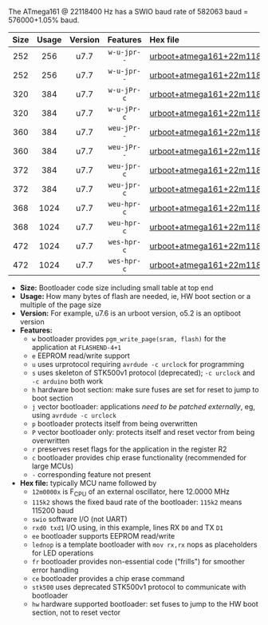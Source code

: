 The ATmega161 @ 22118400 Hz has a SWIO baud rate of 582063 baud = 576000+1.05% baud.

|Size|Usage|Version|Features|Hex file|
|:-:|:-:|:-:|:-:|:--|
|252|256|u7.7|`w-u-jpr--`|[urboot+atmega161+22m1184x++576k0_swio_rxb2_txb3.hex](https://raw.githubusercontent.com/stefanrueger/urboot.hex/main/mcus/atmega161/external_oscillator/fcpu+22m1184_Hz/br++576k0_bps/urboot+atmega161+22m1184x++576k0_swio_rxb2_txb3.hex)|
|252|256|u7.7|`w-u-jpr--`|[urboot+atmega161+22m1184x++576k0_swio_rxd0_txd1.hex](https://raw.githubusercontent.com/stefanrueger/urboot.hex/main/mcus/atmega161/external_oscillator/fcpu+22m1184_Hz/br++576k0_bps/urboot+atmega161+22m1184x++576k0_swio_rxd0_txd1.hex)|
|320|384|u7.7|`w-u-jPr-c`|[urboot+atmega161+22m1184x++576k0_swio_rxb2_txb3_lednop_fr_ce.hex](https://raw.githubusercontent.com/stefanrueger/urboot.hex/main/mcus/atmega161/external_oscillator/fcpu+22m1184_Hz/br++576k0_bps/urboot+atmega161+22m1184x++576k0_swio_rxb2_txb3_lednop_fr_ce.hex)|
|320|384|u7.7|`w-u-jPr-c`|[urboot+atmega161+22m1184x++576k0_swio_rxd0_txd1_lednop_fr_ce.hex](https://raw.githubusercontent.com/stefanrueger/urboot.hex/main/mcus/atmega161/external_oscillator/fcpu+22m1184_Hz/br++576k0_bps/urboot+atmega161+22m1184x++576k0_swio_rxd0_txd1_lednop_fr_ce.hex)|
|360|384|u7.7|`weu-jPr--`|[urboot+atmega161+22m1184x++576k0_swio_rxb2_txb3_ee_lednop_fr.hex](https://raw.githubusercontent.com/stefanrueger/urboot.hex/main/mcus/atmega161/external_oscillator/fcpu+22m1184_Hz/br++576k0_bps/urboot+atmega161+22m1184x++576k0_swio_rxb2_txb3_ee_lednop_fr.hex)|
|360|384|u7.7|`weu-jPr--`|[urboot+atmega161+22m1184x++576k0_swio_rxd0_txd1_ee_lednop_fr.hex](https://raw.githubusercontent.com/stefanrueger/urboot.hex/main/mcus/atmega161/external_oscillator/fcpu+22m1184_Hz/br++576k0_bps/urboot+atmega161+22m1184x++576k0_swio_rxd0_txd1_ee_lednop_fr.hex)|
|372|384|u7.7|`weu-jpr-c`|[urboot+atmega161+22m1184x++576k0_swio_rxb2_txb3_ee_lednop_fr_ce.hex](https://raw.githubusercontent.com/stefanrueger/urboot.hex/main/mcus/atmega161/external_oscillator/fcpu+22m1184_Hz/br++576k0_bps/urboot+atmega161+22m1184x++576k0_swio_rxb2_txb3_ee_lednop_fr_ce.hex)|
|372|384|u7.7|`weu-jpr-c`|[urboot+atmega161+22m1184x++576k0_swio_rxd0_txd1_ee_lednop_fr_ce.hex](https://raw.githubusercontent.com/stefanrueger/urboot.hex/main/mcus/atmega161/external_oscillator/fcpu+22m1184_Hz/br++576k0_bps/urboot+atmega161+22m1184x++576k0_swio_rxd0_txd1_ee_lednop_fr_ce.hex)|
|368|1024|u7.7|`weu-hpr-c`|[urboot+atmega161+22m1184x++576k0_swio_rxb2_txb3_ee_lednop_fr_ce_hw.hex](https://raw.githubusercontent.com/stefanrueger/urboot.hex/main/mcus/atmega161/external_oscillator/fcpu+22m1184_Hz/br++576k0_bps/urboot+atmega161+22m1184x++576k0_swio_rxb2_txb3_ee_lednop_fr_ce_hw.hex)|
|368|1024|u7.7|`weu-hpr-c`|[urboot+atmega161+22m1184x++576k0_swio_rxd0_txd1_ee_lednop_fr_ce_hw.hex](https://raw.githubusercontent.com/stefanrueger/urboot.hex/main/mcus/atmega161/external_oscillator/fcpu+22m1184_Hz/br++576k0_bps/urboot+atmega161+22m1184x++576k0_swio_rxd0_txd1_ee_lednop_fr_ce_hw.hex)|
|472|1024|u7.7|`wes-hpr-c`|[urboot+atmega161+22m1184x++576k0_swio_rxb2_txb3_ee_lednop_fr_ce_stk500_hw.hex](https://raw.githubusercontent.com/stefanrueger/urboot.hex/main/mcus/atmega161/external_oscillator/fcpu+22m1184_Hz/br++576k0_bps/urboot+atmega161+22m1184x++576k0_swio_rxb2_txb3_ee_lednop_fr_ce_stk500_hw.hex)|
|472|1024|u7.7|`wes-hpr-c`|[urboot+atmega161+22m1184x++576k0_swio_rxd0_txd1_ee_lednop_fr_ce_stk500_hw.hex](https://raw.githubusercontent.com/stefanrueger/urboot.hex/main/mcus/atmega161/external_oscillator/fcpu+22m1184_Hz/br++576k0_bps/urboot+atmega161+22m1184x++576k0_swio_rxd0_txd1_ee_lednop_fr_ce_stk500_hw.hex)|

- **Size:** Bootloader code size including small table at top end
- **Usage:** How many bytes of flash are needed, ie, HW boot section or a multiple of the page size
- **Version:** For example, u7.6 is an urboot version, o5.2 is an optiboot version
- **Features:**
  + `w` bootloader provides `pgm_write_page(sram, flash)` for the application at `FLASHEND-4+1`
  + `e` EEPROM read/write support
  + `u` uses urprotocol requiring `avrdude -c urclock` for programming
  + `s` uses skeleton of STK500v1 protocol (deprecated); `-c urclock` and `-c arduino` both work
  + `h` hardware boot section: make sure fuses are set for reset to jump to boot section
  + `j` vector bootloader: applications *need to be patched externally*, eg, using `avrdude -c urclock`
  + `p` bootloader protects itself from being overwritten
  + `P` vector bootloader only: protects itself and reset vector from being overwritten
  + `r` preserves reset flags for the application in the register R2
  + `c` bootloader provides chip erase functionality (recommended for large MCUs)
  + `-` corresponding feature not present
- **Hex file:** typically MCU name followed by
  + `12m0000x` is F<sub>CPU</sub> of an external oscillator, here 12.0000 MHz
  + `115k2` shows the fixed baud rate of the bootloader: `115k2` means 115200 baud
  + `swio` software I/O (not UART)
  + `rxd0 txd1` I/O using, in this example, lines RX `D0` and TX `D1`
  + `ee` bootloader supports EEPROM read/write
  + `lednop` is a template bootloader with `mov rx,rx` nops as placeholders for LED operations
  + `fr` bootloader provides non-essential code ("frills") for smoother error handling
  + `ce` bootloader provides a chip erase command
  + `stk500` uses deprecated STK500v1 protocol to communicate with bootloader
  + `hw` hardware supported bootloader: set fuses to jump to the HW boot section, not to reset vector
